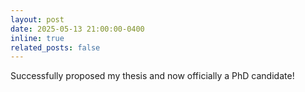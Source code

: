 ```yaml
---
layout: post
date: 2025-05-13 21:00:00-0400
inline: true
related_posts: false
---
```


Successfully proposed my thesis and now officially a PhD candidate! 